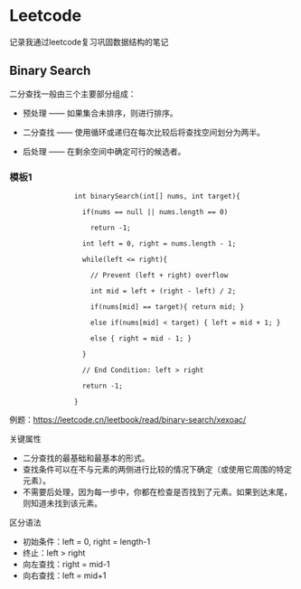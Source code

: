 # Leetcode
记录我通过leetcode复习巩固数据结构的笔记

## Binary Search

二分查找一般由三个主要部分组成：

+ 预处理 —— 如果集合未排序，则进行排序。

+ 二分查找 —— 使用循环或递归在每次比较后将查找空间划分为两半。

+ 后处理 —— 在剩余空间中确定可行的候选者。

### 模板1

                    int binarySearch(int[] nums, int target){
                    
                      if(nums == null || nums.length == 0)
                      
                        return -1;
                    
                      int left = 0, right = nums.length - 1;
                      
                      while(left <= right){
                      
                        // Prevent (left + right) overflow
                        
                        int mid = left + (right - left) / 2;
                        
                        if(nums[mid] == target){ return mid; }
                        
                        else if(nums[mid] < target) { left = mid + 1; }
                        
                        else { right = mid - 1; }
                        
                      }
                    
                      // End Condition: left > right
                      
                      return -1;
                      
                    }

例题：https://leetcode.cn/leetbook/read/binary-search/xexoac/

关键属性

+ 二分查找的最基础和最基本的形式。
+ 查找条件可以在不与元素的两侧进行比较的情况下确定（或使用它周围的特定元素）。
+ 不需要后处理，因为每一步中，你都在检查是否找到了元素。如果到达末尾，则知道未找到该元素。

区分语法

+ 初始条件：left = 0, right = length-1
+ 终止：left > right
+ 向左查找：right = mid-1
+ 向右查找：left = mid+1













































